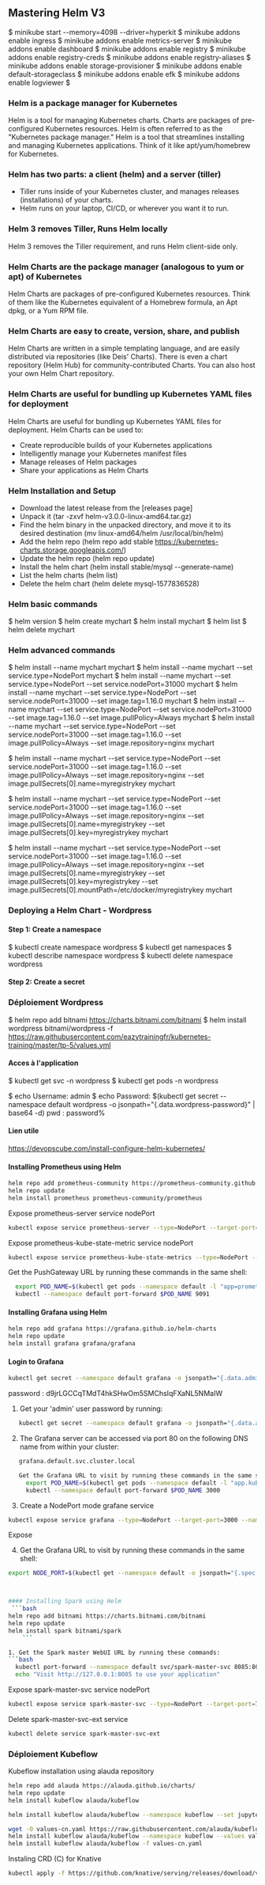 ## Mastering Helm V3

$ minikube start --memory=4098 --driver=hyperkit
$ minikube addons enable ingress
$ minikube addons enable metrics-server
$ minikube addons enable dashboard
$ minikube addons enable registry
$ minikube addons enable registry-creds
$ minikube addons enable registry-aliases
$ minikube addons enable storage-provisioner
$ minikube addons enable default-storageclass
$ minikube addons enable efk
$ minikube addons enable logviewer
$ 

### Helm is a package manager for Kubernetes
Helm is a tool for managing Kubernetes charts. Charts are packages of pre-configured Kubernetes resources. Helm is often referred to as the "Kubernetes package manager." 
Helm is a tool that streamlines installing and managing Kubernetes applications. Think of it like apt/yum/homebrew for Kubernetes. 


### Helm has two parts: a client (helm) and a server (tiller)
- Tiller runs inside of your Kubernetes cluster, and manages releases (installations) of your charts. 
- Helm runs on your laptop, CI/CD, or wherever you want it to run. 

### Helm 3 removes Tiller, Runs Helm locally
Helm 3 removes the Tiller requirement, and runs Helm client-side only. 

### Helm Charts are the package manager (analogous to yum or apt) of Kubernetes
Helm Charts are packages of pre-configured Kubernetes resources. Think of them like the Kubernetes equivalent of a Homebrew formula, an Apt dpkg, or a Yum RPM file.

### Helm Charts are easy to create, version, share, and publish
Helm Charts are written in a simple templating language, and are easily distributed via repositories (like Deis' Charts). There is even a chart repository (Helm Hub) for community-contributed Charts. You can also host your own Helm Chart repository.

### Helm Charts are useful for bundling up Kubernetes YAML files for deployment
Helm Charts are useful for bundling up Kubernetes YAML files for deployment. Helm Charts can be used to:
- Create reproducible builds of your Kubernetes applications
- Intelligently manage your Kubernetes manifest files
- Manage releases of Helm packages
- Share your applications as Helm Charts

### Helm Installation and Setup
- Download the latest release from the [releases page]
- Unpack it (tar -zxvf helm-v3.0.0-linux-amd64.tar.gz)
- Find the helm binary in the unpacked directory, and move it to its desired destination (mv linux-amd64/helm /usr/local/bin/helm)
- Add the helm repo (helm repo add stable https://kubernetes-charts.storage.googleapis.com/)
- Update the helm repo (helm repo update)
- Install the helm chart (helm install stable/mysql --generate-name)
- List the helm charts (helm list)
- Delete the helm chart (helm delete mysql-1577836528)

### Helm basic commands
$ helm version
$ helm create mychart
$ helm install mychart
$ helm list
$ helm delete mychart

### Helm advanced commands
$ helm install --name mychart mychart
$ helm install --name mychart --set service.type=NodePort mychart
$ helm install --name mychart --set service.type=NodePort --set service.nodePort=31000 mychart
$ helm install --name mychart --set service.type=NodePort --set service.nodePort=31000 --set image.tag=1.16.0 mychart
$ helm install --name mychart --set service.type=NodePort --set service.nodePort=31000 --set image.tag=1.16.0 --set image.pullPolicy=Always mychart
$ helm install --name mychart --set service.type=NodePort --set service.nodePort=31000 --set image.tag=1.16.0 --set image.pullPolicy=Always --set image.repository=nginx mychart

$ helm install --name mychart --set service.type=NodePort --set service.nodePort=31000 --set image.tag=1.16.0 --set image.pullPolicy=Always --set image.repository=nginx --set image.pullSecrets[0].name=myregistrykey mychart

$ helm install --name mychart --set service.type=NodePort --set service.nodePort=31000 --set image.tag=1.16.0 --set image.pullPolicy=Always --set image.repository=nginx --set image.pullSecrets[0].name=myregistrykey --set image.pullSecrets[0].key=myregistrykey mychart

$ helm install --name mychart --set service.type=NodePort --set service.nodePort=31000 --set image.tag=1.16.0 --set image.pullPolicy=Always --set image.repository=nginx --set image.pullSecrets[0].name=myregistrykey --set image.pullSecrets[0].key=myregistrykey --set image.pullSecrets[0].mountPath=/etc/docker/myregistrykey mychart



### Deploying a Helm Chart - Wordpress

#### Step 1: Create a namespace
$ kubectl create namespace wordpress
$ kubectl get namespaces
$ kubectl describe namespace wordpress
$ kubectl delete namespace wordpress

#### Step 2: Create a secret




### Déploiement Wordpress
$ helm repo add bitnami https://charts.bitnami.com/bitnami
$ helm install wordpress bitnami/wordpress -f https://raw.githubusercontent.com/eazytrainingfr/kubernetes-training/master/tp-5/values.yml

#### Acces à l'application
$ kubectl get svc -n wordpress
$ kubectl get pods -n wordpress

$ echo Username: admin
$ echo Password: $(kubectl get secret --namespace default wordpress -o jsonpath="{.data.wordpress-password}" | base64 -d)
pwd : password% 


#### Lien utile
https://devopscube.com/install-configure-helm-kubernetes/


#### Installing Prometheus using Helm

```bash
helm repo add prometheus-community https://prometheus-community.github.io/helm-charts
helm repo update
helm install prometheus prometheus-community/prometheus
```


Expose prometheus-server service nodePort
```bash
kubectl expose service prometheus-server --type=NodePort --target-port=9090 --name=prometheus-server-ext
```

Expose prometheus-kube-state-metric service nodePort
```bash
kubectl expose service prometheus-kube-state-metrics --type=NodePort --target-port=8080 --name=prometheus-kube-state-metrics-ext
```

Get the PushGateway URL by running these commands in the same shell:
```bash
  export POD_NAME=$(kubectl get pods --namespace default -l "app=prometheus-pushgateway,component=pushgateway" -o jsonpath="{.items[0].metadata.name}")
  kubectl --namespace default port-forward $POD_NAME 9091
```


#### Installing Grafana using Helm

```bash
helm repo add grafana https://grafana.github.io/helm-charts
helm repo update
helm install grafana grafana/grafana
```

#### Login to Grafana
```bash
kubectl get secret --namespace default grafana -o jsonpath="{.data.admin-password}" | base64 --decode ; echo
```
password : d9jrLGCCqTMdT4hkSHwOm5SMChsIqFXaNL5NMaIW

1. Get your 'admin' user password by running:
```bash
   kubectl get secret --namespace default grafana -o jsonpath="{.data.admin-password}" | base64 --decode ; echo
```

2. The Grafana server can be accessed via port 80 on the following DNS name from within your cluster:
```bash
   grafana.default.svc.cluster.local

   Get the Grafana URL to visit by running these commands in the same shell:
     export POD_NAME=$(kubectl get pods --namespace default -l "app.kubernetes.io/name=grafana,app.kubernetes.io/instance=grafana" -o jsonpath="{.items[0].metadata.name}")
     kubectl --namespace default port-forward $POD_NAME 3000
```

3. Create a NodePort mode grafane service
```bash
kubectl expose service grafana --type=NodePort --target-port=3000 --name=grafana-ext
```

Expose 

4. Get the Grafana URL to visit by running these commands in the same shell:
```bash
export NODE_PORT=$(kubectl get --namespace default -o jsonpath="{.spec.ports[0].nodePort}" services grafana-ext)



#### Installing Spark using Helm
 ```bash 
helm repo add bitnami https://charts.bitnami.com/bitnami
helm repo update
helm install spark bitnami/spark
    ```

1. Get the Spark master WebUI URL by running these commands:
```bash
  kubectl port-forward --namespace default svc/spark-master-svc 8085:80
  echo "Visit http://127.0.0.1:8085 to use your application"    
```
Expose spark-master-svc  service nodePort
```bash
kubectl expose service spark-master-svc --type=NodePort --target-port=7077 --name=spark-master-svc-ext
```
Delete spark-master-svc-ext service
```bash
kubectl delete service spark-master-svc-ext
```



### Déploiement Kubeflow
Kubeflow installation using alauda repository
```bash
helm repo add alauda https://alauda.github.io/charts/
helm repo update
helm install kubeflow alauda/kubeflow
```

```bash
helm install kubeflow alauda/kubeflow --namespace kubeflow --set jupyterhub.proxy.secretToken=$(openssl rand -hex 32)
```

```bash
wget -O values-cn.yaml https://raw.githubusercontent.com/alauda/kubeflow-chart/main/values-cn.yaml
helm install kubeflow alauda/kubeflow --namespace kubeflow --values values-cn.yaml
helm install kubeflow alauda/kubeflow -f values-cn.yaml
```

Instaling CRD (C) for Knative
```bash
kubectl apply -f https://github.com/knative/serving/releases/download/v0.26.1/serving-crds.yaml
```
